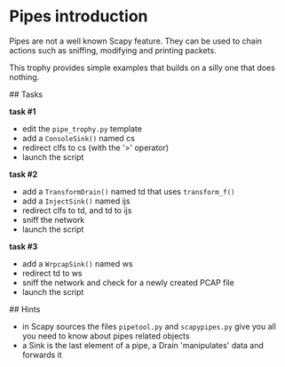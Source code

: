 # Pipes introduction

Pipes are not a well known Scapy feature. They can be used to chain actions such
as sniffing, modifying and printing packets.

This trophy provides simple examples that builds on a silly one that does
nothing.

## Tasks

**task #1**

- edit the `pipe_trophy.py` template
- add a `ConsoleSink()` named cs
- redirect clfs to cs (with the '>' operator)
- launch the script

**task #2**

- add a `TransformDrain()` named td that uses `transform_f()`
- add a `InjectSink()` named ijs
- redirect clfs to td, and td to ijs
- sniff the network
- launch the script

**task #3**

- add a `WrpcapSink()` named ws
- redirect td to ws
- sniff the network and check for a newly created PCAP file
- launch the script


## Hints

- in Scapy sources the files `pipetool.py` and `scapypipes.py` give you all you
  need to know about pipes related objects
- a Sink is the last element of a pipe,  a Drain 'manipulates' data and forwards
  it
